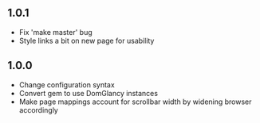 ## 1.0.1

- Fix 'make master' bug
- Style links a bit on new page for usability

## 1.0.0

- Change configuration syntax
- Convert gem to use DomGlancy instances
- Make page mappings account for scrollbar width by widening browser accordingly
